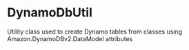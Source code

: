 # DynamoDbUtil
Utility class used to create Dynamo tables from classes using Amazon.DynamoDBv2.DataModel attributes
